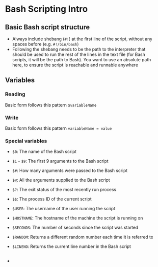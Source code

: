# Bash Scripting Intro

## Basic Bash script structure

- Always include shebang (`#!`) at the first line of the script, without any spaces before (e.g. `#!/bin/bash`)
- Following the shebang needs to be the path to the interpreter that should be used to run the rest of the lines in the text file (for Bash scripts, it will be the path to Bash). You want to use an absolute path here, to ensure the script is reachable and runnable anywhere

## Variables

### Reading

Basic form follows this pattern `$variableName`

### Write

Basic form follows this pattern `variableName = value`

### Special variables

- `$0`: The name of the Bash script
- `$1` - `$9`: The first 9 arguments to the Bash script
- `$#`: How many arguments were passed to the Bash script
- `$@`: All the arguments supplied to the Bash script
- `$?`: The exit status of the most recently run process
- `$$`: The process ID of the current script
- `$USER`: The username of the user running the script
- `$HOSTNAME`: The hostname of the machine the script is running on
- `$SECONDS`: The number of seconds since the script was started
- `$RANDOM`: Returns a different random number each time it is referred to
- `$LINENO`: Returns the current line number in the Bash script

- ## 